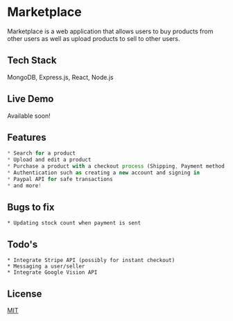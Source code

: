 # Marketplace

Marketplace is a web application that allows users to buy products from other users as well as upload products to sell to other users.

## Tech Stack

MongoDB, Express.js, React, Node.js

## Live Demo

Available soon!

## Features

```javascript
* Search for a product
* Upload and edit a product
* Purchase a product with a checkout process (Shipping, Payment method, etc.)
* Authentication such as creating a new account and signing in
* Paypal API for safe transactions
* and more!
```

## Bugs to fix
```golang
* Updating stock count when payment is sent
```

## Todo's
```golang
* Integrate Stripe API (possibly for instant checkout)
* Messaging a user/seller
* Integrate Google Vision API 
```

## License
[MIT](https://choosealicense.com/licenses/mit/)
